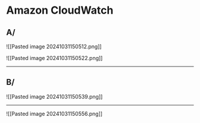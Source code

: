 
# Amazon CloudWatch


## A/
![[Pasted image 20241031150512.png]]

![[Pasted image 20241031150522.png]]


----

## B/

![[Pasted image 20241031150539.png]]



-----



![[Pasted image 20241031150556.png]]



